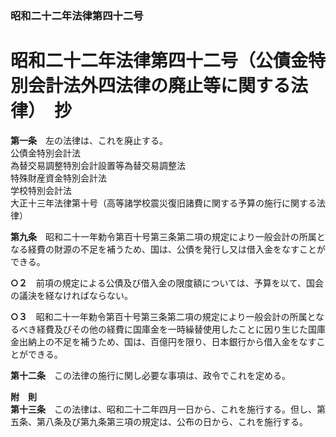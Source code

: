### 昭和二十二年法律第四十二号  
# 昭和二十二年法律第四十二号（公債金特別会計法外四法律の廃止等に関する法律）　抄  
  
**第一条**　左の法律は、これを廃止する。  
公債金特別会計法  
為替交易調整特別会計設置等為替交易調整法  
特殊財産資金特別会計法  
学校特別会計法  
大正十三年法律第十号（高等諸学校震災復旧諸費に関する予算の施行に関する法律）  
  
**第九条**　昭和二十一年勅令第百十号第三条第二項の規定により一般会計の所属となる経費の財源の不足を補うため、国は、公債を発行し又は借入金をなすことができる。  
  
**○２**　前項の規定による公債及び借入金の限度額については、予算を以て、国会の議決を経なければならない。  
  
**○３**　昭和二十一年勅令第百十号第三条第二項の規定により一般会計の所属となるべき経費及びその他の経費に国庫金を一時繰替使用したことに因り生じた国庫金出納上の不足を補うため、国は、百億円を限り、日本銀行から借入金をなすことができる。  
  
**第十二条**　この法律の施行に関し必要な事項は、政令でこれを定める。  
  
**附　則**  
**第十三条**　この法律は、昭和二十二年四月一日から、これを施行する。但し、第五条、第八条及び第九条第三項の規定は、公布の日から、これを施行する。  
  
